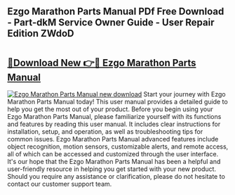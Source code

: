 ## Ezgo Marathon Parts Manual PDf Free Download - Part-dkM Service Owner Guide - User Repair Edition ZWdoD

# <h2><a href="http://bc24261.oget.top/?id=Ezgo+Marathon+Parts+Manual">🔗Download New 👉🔴 Ezgo Marathon Parts Manual</a></h2>

[![Ezgo Marathon Parts Manual new download](https://i.imgur.com/5g1atiW.png)](http://bc24261.oget.top/?id=Ezgo+Marathon+Parts+Manual)
Start your journey with Ezgo Marathon Parts Manual today! This user manual provides a detailed guide to help you get the most out of your product. Before you begin using your Ezgo Marathon Parts Manual, please familiarize yourself with its functions and features by reading this user manual. It includes clear instructions for installation, setup, and operation, as well as troubleshooting tips for common issues. Ezgo Marathon Parts Manual advanced features include object recognition, motion sensors, customizable alerts, and remote access, all of which can be accessed and customized through the user interface. It's our hope that the Ezgo Marathon Parts Manual has been a helpful and user-friendly resource in helping you get started with your new product. Should you require any assistance or clarification, please do not hesitate to contact our customer support team.
